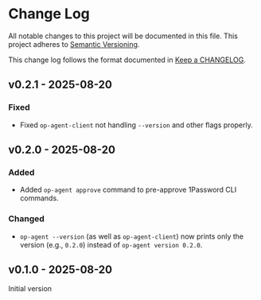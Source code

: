 # Change Log

All notable changes to this project will be documented in this file.
This project adheres to [Semantic Versioning].

This change log follows the format documented in [Keep a CHANGELOG].

[semantic versioning]: http://semver.org/
[keep a changelog]: http://keepachangelog.com/

## v0.2.1 - 2025-08-20

### Fixed

- Fixed `op-agent-client` not handling `--version` and other flags properly.

## v0.2.0 - 2025-08-20

### Added

- Added `op-agent approve` command to pre-approve 1Password CLI commands.

### Changed

- `op-agent --version` (as well as `op-agent-client`) now prints only the version (e.g., `0.2.0`) instead of `op-agent version 0.2.0`.

## v0.1.0 - 2025-08-20

Initial version
